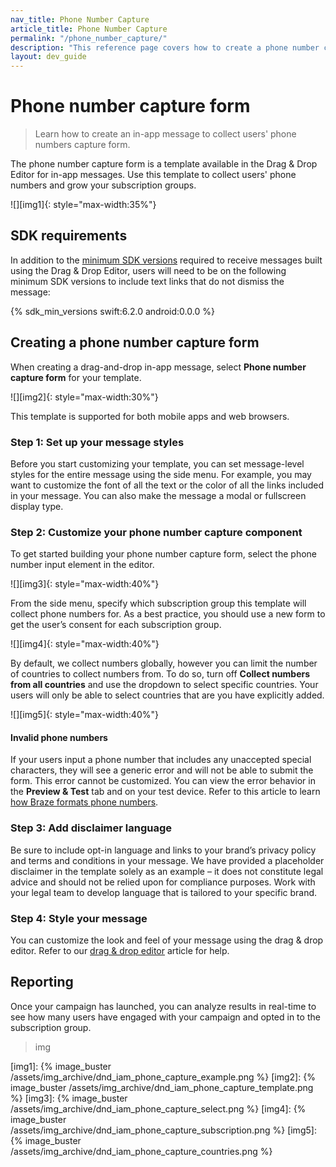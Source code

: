 ```yaml
---
nav_title: Phone Number Capture
article_title: Phone Number Capture
permalink: "/phone_number_capture/"
description: "This reference page covers how to create a phone number capture form with the in-app message drag & drop editor."
layout: dev_guide
---
```


# Phone number capture form

> Learn how to create an in-app message to collect users' phone numbers capture  form.

The phone number capture form is a template available in the Drag & Drop Editor for in-app messages. Use this template to collect users' phone numbers and grow your subscription groups.

![][img1]{: style="max-width:35%"}

## SDK requirements

In addition to the [minimum SDK versions][1] required to receive messages built using the Drag & Drop Editor, users will need to be on the following minimum SDK versions to include text links that do not dismiss the message:

{% sdk_min_versions swift:6.2.0 android:0.0.0 %}

## Creating a phone number capture form

When creating a drag-and-drop in-app message, select **Phone number capture form** for your template.

![][img2]{: style="max-width:30%"}

This template is supported for both mobile apps and web browsers.

### Step 1: Set up your message styles

Before you start customizing your template, you can set message-level styles for the entire message using the side menu. For example, you may want to customize the font of all the text or the color of all the links included in your message. You can also make the message a modal or fullscreen display type.

### Step 2: Customize your phone number capture component

To get started building your phone number capture form, select the phone number input element in the editor.

![][img3]{: style="max-width:40%"}

From the side menu, specify which subscription group this template will collect phone numbers for. As a best practice, you should use a new form to get the user’s consent for each subscription group.

![][img4]{: style="max-width:40%"}

By default, we collect numbers globally, however you can limit the number of countries to collect numbers from. To do so, turn off **Collect numbers from all countries** and use the dropdown to select specific countries. Your users will only be able to select countries that are you have explicitly added.

![][img5]{: style="max-width:40%"}

#### Invalid phone numbers

If your users input a phone number that includes any unaccepted special characters, they will see a generic error and will not be able to submit the form. This error cannot be customized. You can view the error behavior in the **Preview & Test** tab and on your test device. Refer to this article to learn [how Braze formats phone numbers][2].

### Step 3: Add disclaimer language

Be sure to include opt-in language and links to your brand’s privacy policy and terms and conditions in your message. We have provided a placeholder disclaimer in the template solely as an example – it does not constitute legal advice and should not be relied upon for compliance purposes. Work with your legal team to develop language that is tailored to your specific brand.

### Step 4: Style your message

You can customize the look and feel of your message using the drag & drop editor. Refer to our [drag & drop editor][3] article for help.

## Reporting

Once your campaign has launched, you can analyze results in real-time to see how many users have engaged with your campaign and opted in to the subscription group.

> img


[1]: {{site.baseurl}}/user_guide/message_building_by_channel/in-app_messages/drag_and_drop/create/#prerequisites
[2]: {{site.baseurl}}/user_guide/message_building_by_channel/sms/phone_numbers/user_phone_numbers/#formatting
[3]: {{site.baseurl}}/user_guide/message_building_by_channel/in-app_messages/drag_and_drop/create/#drag-and-drop-in-app-message-components
[img1]: {% image_buster /assets/img_archive/dnd_iam_phone_capture_example.png %}
[img2]: {% image_buster /assets/img_archive/dnd_iam_phone_capture_template.png %}
[img3]: {% image_buster /assets/img_archive/dnd_iam_phone_capture_select.png %}
[img4]: {% image_buster /assets/img_archive/dnd_iam_phone_capture_subscription.png %}
[img5]: {% image_buster /assets/img_archive/dnd_iam_phone_capture_countries.png %}